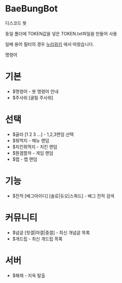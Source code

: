 # BaeBungBot
디스코드 봇

동일 폴더에 TOKEN값을 넣은 TOKEN.txt파일을 만들어 사용

일베 용어 필터의 경우 [누리위키](https://nuriwiki.net/wiki/%EC%9D%BC%EB%B2%A0%EC%A0%80%EC%9E%A5%EC%86%8C/%EC%9A%A9%EC%96%B4) 에서 따왔습니다.

명령어

# 기본
* $명령어 - 봇 명령어 안내
* $주사위 [굴릴 주사위]
# 선택 
* $골라 [1 2 3 ...] - 1,2,3랜덤 선택
* $뭐먹지 - 메뉴 랜덤 
* $치킨뭐먹지 - 치킨 랜덤
* $뭔겜할까 - 게임 랜덤 
* $맵 - 맵 랜덤
# 기능 
* $전적 [배그아이디] [솔로|듀오|스쿼드] - 배그 전적 검색
# 커뮤니티
* $념글 [힛갤|야갤|중갤] - 최신 개념글 목록
* $개드립 - 최신 개드립 목록 
# 서버 
* $해제 - 지옥 탈출
